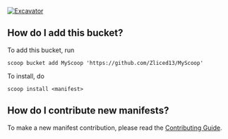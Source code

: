 [![Excavator](https://github.com/Zliced13/MyScoop/actions/workflows/excavator.yml/badge.svg)](https://github.com/Zliced13/MyScoop/actions/workflows/excavator.yml)

How do I add this bucket?
---------------------------------

To add this bucket, run
```pwsh
scoop bucket add MyScoop 'https://github.com/Zliced13/MyScoop'
```
To install, do
```
scoop install <manifest>
```

How do I contribute new manifests?
----------------------------------

To make a new manifest contribution, please read the [Contributing Guide](https://github.com/ScoopInstaller/.github/blob/main/.github/CONTRIBUTING.md).
